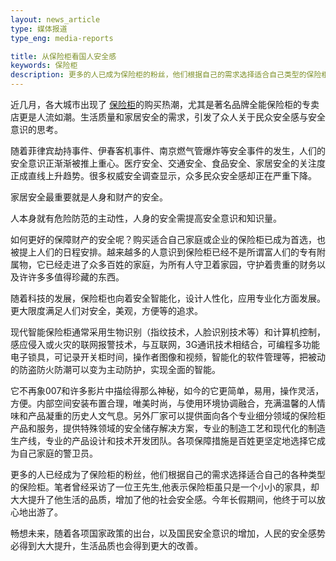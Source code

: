 ```yaml
---
layout: news_article
type: 媒体报道
type_eng: media-reports

title: 从保险柜看国人安全感
keywords: 保险柜
description: 更多的人已成为保险柜的粉丝，他们根据自己的需求选择适合自己类型的保险柜。保险柜虽只是小小的家具，却大大提升了生活的品质，增加了社会安全感。
---
```

近几月，各大城市出现了 [保险柜](http://www.qnn.com.cn/)的购买热潮，尤其是著名品牌全能保险柜的专卖店更是人流如潮。生活质量和家居安全的需求，引发了众人关于民众安全感与安全意识的思考。

随着菲律宾劫持事件、伊春客机事件、南京燃气管爆炸等安全事件的发生，人们的安全意识正渐渐被推上重心。医疗安全、交通安全、食品安全、家居安全的关注度正成直线上升趋势。很多权威安全调查显示，众多民众安全感却正在严重下降。

家居安全最重要就是人身和财产的安全。

人本身就有危险防范的主动性，人身的安全需提高安全意识和知识量。

如何更好的保障财产的安全呢？购买适合自己家庭或企业的保险柜已成为首选，也被提上人们的日程安排。越来越多的人意识到保险柜已经不是所谓富人们的专有附属物，它已经走进了众多百姓的家庭，为所有人守卫着家园，守护着贵重的财务以及许许多多值得珍藏的东西。

随着科技的发展，保险柜也向着安全智能化，设计人性化，应用专业化方面发展。更大限度满足人们对安全，美观，方便等的追求。

现代智能保险柜通常采用生物识别（指纹技术，人脸识别技术等）和计算机控制，感应侵入或火灾的联网报警技术，与互联网，3G通讯技术相结合，可编程多功能电子锁具，可记录开关柜时间，操作者图像和视频，智能化的软件管理等，把被动的防盗防火防潮可以变为主动防护，实现全面的智能。

它不再象007和许多影片中描绘得那么神秘，如今的它更简单，易用，操作灵活，方便。内部空间安装布置合理，唯美时尚，与使用环境协调融合，充满温馨的人情味和产品凝重的历史人文气息。另外厂家可以提供面向各个专业细分领域的保险柜产品和服务，提供特殊领域的安全储存解决方案，专业的制造工艺和现代化的制造生产线，专业的产品设计和技术开发团队。各项保障措施是百姓更坚定地选择它成为自己家庭的警卫员。

更多的人已经成为了保险柜的粉丝，他们根据自己的需求选择适合自己的各种类型的保险柜。笔者曾经采访了一位王先生,他表示保险柜虽只是一个小小的家具，却大大提升了他生活的品质，增加了他的社会安全感。今年长假期间，他终于可以放心地出游了。

畅想未来，随着各项国家政策的出台，以及国民安全意识的增加，人民的安全感势必得到大大提升，生活品质也会得到更大的改善。
